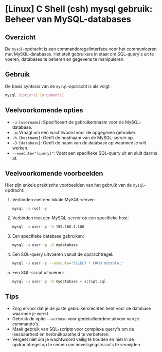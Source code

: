 # [Linux] C Shell (csh) mysql gebruik: Beheer van MySQL-databases

## Overzicht
De `mysql`-opdracht is een commandoregelinterface voor het communiceren met MySQL-databases. Het stelt gebruikers in staat om SQL-query's uit te voeren, databases te beheren en gegevens te manipuleren.

## Gebruik
De basis syntaxis van de `mysql`-opdracht is als volgt:

```bash
mysql [options] [arguments]
```

## Veelvoorkomende opties
- `-u [username]`: Specificeert de gebruikersnaam voor de MySQL-database.
- `-p`: Vraagt om een wachtwoord voor de opgegeven gebruiker.
- `-h [hostname]`: Geeft de hostnaam van de MySQL-server op.
- `-D [database]`: Geeft de naam van de database op waarmee je wilt werken.
- `--execute="[query]"`: Voert een specifieke SQL-query uit en sluit daarna af.

## Veelvoorkomende voorbeelden
Hier zijn enkele praktische voorbeelden van het gebruik van de `mysql`-opdracht:

1. Verbinden met een lokale MySQL-server:
   ```bash
   mysql -u root -p
   ```

2. Verbinden met een MySQL-server op een specifieke host:
   ```bash
   mysql -u user -p -h 192.168.1.100
   ```

3. Een specifieke database gebruiken:
   ```bash
   mysql -u user -p -D mydatabase
   ```

4. Een SQL-query uitvoeren vanuit de opdrachtregel:
   ```bash
   mysql -u user -p --execute="SELECT * FROM mytable;"
   ```

5. Een SQL-script uitvoeren:
   ```bash
   mysql -u user -p -D mydatabase < script.sql
   ```

## Tips
- Zorg ervoor dat je de juiste gebruikersrechten hebt voor de database waarmee je werkt.
- Gebruik de optie `--verbose` voor gedetailleerdere uitvoer van je commando's.
- Maak gebruik van SQL-scripts voor complexe query's om de leesbaarheid en herbruikbaarheid te verbeteren.
- Vergeet niet om je wachtwoord veilig te houden en niet in de opdrachtregel op te nemen om beveiligingsrisico's te vermijden.